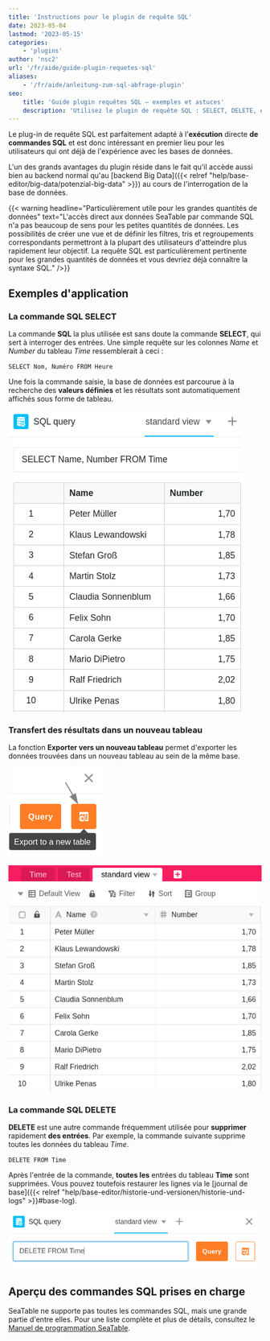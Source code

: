 ```yaml
---
title: 'Instructions pour le plugin de requête SQL'
date: 2023-05-04
lastmod: '2023-05-15'
categories:
    - 'plugins'
author: 'nsc2'
url: '/fr/aide/guide-plugin-requetes-sql'
aliases:
    - '/fr/aide/anleitung-zum-sql-abfrage-plugin'
seo:
    title: 'Guide plugin requêtes SQL – exemples et astuces'
    description: 'Utilisez le plugin de requête SQL : SELECT, DELETE, exportation de table, et travail optimal avec le backend Big Data SeaTable.'
---
```


Le plug-in de requête SQL est parfaitement adapté à l'**exécution** directe **de commandes SQL** et est donc intéressant en premier lieu pour les utilisateurs qui ont déjà de l'expérience avec les bases de données.

L'un des grands avantages du plugin réside dans le fait qu'il accède aussi bien au backend normal qu'au [backend Big Data]({{< relref "help/base-editor/big-data/potenzial-big-data" >}}) au cours de l'interrogation de la base de données.

{{< warning  headline="Particulièrement utile pour les grandes quantités de données"  text="L'accès direct aux données SeaTable par commande SQL n'a pas beaucoup de sens pour les petites quantités de données. Les possibilités de créer une vue et de définir les filtres, tris et regroupements correspondants permettront à la plupart des utilisateurs d'atteindre plus rapidement leur objectif. La requête SQL est particulièrement pertinente pour les grandes quantités de données et vous devriez déjà connaître la syntaxe SQL." />}}

## Exemples d'application

### La commande SQL SELECT

La commande **SQL** la plus utilisée est sans doute la commande **SELECT**, qui sert à interroger des entrées. Une simple requête sur les colonnes _Name_ et _Number_ du tableau _Time_ ressemblerait à ceci :

```
SELECT Nom, Numéro FROM Heure
```

Une fois la commande saisie, la base de données est parcourue à la recherche des **valeurs définies** et les résultats sont automatiquement affichés sous forme de tableau.

![Résultats d'une requête de données à l'aide de la commande SQL SELECT](images/results-data-sql-query.png)

### Transfert des résultats dans un nouveau tableau

La fonction **Exporter vers un nouveau tableau** permet d'exporter les données trouvées dans un nouveau tableau au sein de la même base.

![Exportation des valeurs trouvées par requête de données SQL dans un nouveau tableau](images/export-data-sql-query-to-a-new-table.png)

![nouveau tableau créé avec les données trouvées précédemment par commande SQL avec le plugin](images/new-table-with-sql-data.png)

### La commande SQL DELETE

**DELETE** est une autre commande fréquemment utilisée pour **supprimer** rapidement **des entrées**. Par exemple, la commande suivante supprime toutes les données du tableau _Time_.

```
DELETE FROM Time
```

Après l'entrée de la commande, **toutes les** entrées du tableau **Time** sont supprimées. Vous pouvez toutefois restaurer les lignes via le [journal de base]({{< relref "help/base-editor/historie-und-versionen/historie-und-logs" >}}#base-log).

![Saisie de la commande SQL DELETE pour supprimer les données du tableau](images/query-delete-from-table.png)

## Aperçu des commandes SQL prises en charge

SeaTable ne supporte pas toutes les commandes SQL, mais une grande partie d'entre elles. Pour une liste complète et plus de détails, consultez le [Manuel de programmation SeaTable](https://developer.seatable.com/scripts/).

